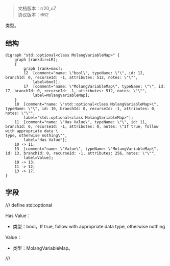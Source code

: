 # <!-- md:samp std::optional<class MolangVariableMap> -->

> 文档版本：r/20_u7<br/>协议版本：662

<!-- md:samp std::optional<class MolangVariableMap> -->类型。

## 结构

```viz
digraph "std::optional<class MolangVariableMap>" {
	graph [rankdir=LR];
	{
		graph [rank=max];
		12	[comment="name: \"bool\", typeName: \"\", id: 12, branchId: 0, recurseId: -1, attributes: 512, notes: \"\"",
			label=bool];
		17	[comment="name: \"MolangVariableMap\", typeName: \"\", id: 17, branchId: 0, recurseId: -1, attributes: 512, notes: \"\"",
			label=MolangVariableMap];
	}
	10	[comment="name: \"std::optional<class MolangVariableMap>\", typeName: \"\", id: 10, branchId: 0, recurseId: -1, attributes: 0, notes: \"\"",
		label="std::optional<class MolangVariableMap>"];
	11	[comment="name: \"Has Value\", typeName: \"\", id: 11, branchId: 0, recurseId: -1, attributes: 0, notes: \"If true, follow with appropriate data \
type, otherwise nothing\"",
		label="Has Value"];
	10 -> 11;
	13	[comment="name: \"Value\", typeName: \"MolangVariableMap\", id: 13, branchId: 0, recurseId: -1, attributes: 256, notes: \"\"",
		label=Value];
	10 -> 13;
	11 -> 12;
	13 -> 17;
}

```

## 字段

/// define
std::optional<class MolangVariableMap>

Has Value：<!-- md:samp bool -->

- 类型：bool。If true, follow with appropriate data type, otherwise nothing

Value：[<!-- md:samp MolangVariableMap -->](refs/protocols/types/molangvariablemap.md)

- 类型：MolangVariableMap。


///
